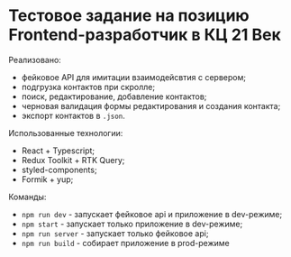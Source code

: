 # Тестовое задание на позицию Frontend-разработчик в КЦ 21 Век

Реализовано:

- фейковое API для имитации взаимодейсвтия с сервером;
- подгрузка контактов при скролле;
- поиск, редактирование, добавление контактов;
- черновая валидация формы редактирования и создания контакта;
- экспорт контактов в `.json`.

Использованные технологии:

- React + Typescript;
- Redux Toolkit + RTK Query;
- styled-components;
- Formik + yup;

Команды:

- `npm run dev` - запускает фейковое api и приложение в dev-режиме;
- `npm start` - запускает только приложение в dev-режиме;
- `npm run server` - запускает только фейковое api;
- `npm run build` - собирает приложение в prod-режиме
